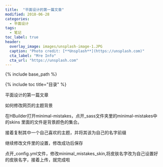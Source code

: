 ```yaml
---
title:  "平面设计的第一篇文章"
modified: 2018-06-28 
categories: 
  - 平面设计
tags:
  - 笔记
toc_label: true
header:
  overlay_image: images/unsplash-image-1.JPG
  caption: "Photo credit: [**Unsplash**](https://unsplash.com)"
  cta_label: "Mre Info"
  cta_url: "https://unsplash.com"
---
```


{% include base_path %}

{% include toc title="目录" %}

平面设计的第一篇文章

如何修改网页的主题背景

在HBuilder打开minimal-mistakes，点开_sass文件夹里的minimal-mistakes中的skins
里面的文件是背景颜色的集合。



接着复制其中一个自己喜欢的主题，并将其该为自己的名字前缀



继续修改文件里的设置，修改成功后保存




点开_config.yml文件，修改minimal_mistakes_skin,将皮肤名字改为自己设置好的皮肤名字，接着上传，就完成啦







